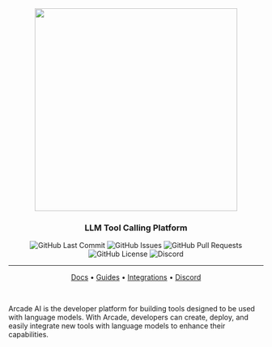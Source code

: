 <div align="center">

<img width="400px" src="https://docs-112.pages.dev/images/logo/arcade-ai-logo.png" />

### LLM Tool Calling Platform

<p>
<img alt="GitHub Last Commit" src="https://img.shields.io/github/last-commit/arcadeai/arcade-ai" />
<img alt="GitHub Issues" src="https://img.shields.io/github/issues/arcadeai/arcade-ai" />
<img alt="GitHub Pull Requests" src="https://img.shields.io/github/issues-pr/arcadeai/arcade-ai" />
<img alt="GitHub License" src="https://img.shields.io/badge/License-MIT-yellow.svg" />
<img alt="Discord" src="https://img.shields.io/discord/1110910277110743103?label=Discord&logo=discord&logoColor=white&style=plastic&color=d7b023)](https://discord.gg/" />
</p>

---

<p align="center">
  <a href="https://docs-112.pages.dev" target="_blank">Docs</a> •
  <a href="https://docs-112.pages.dev/guides" target="_blank">Guides</a> •
  <a href="https://docs-112.pages.dev/integrations" target="_blank">Integrations</a> •
  <a href="https://discord.com/invite/" target="_blank">Discord</a>

</p>

<br />

</div>

Arcade AI is the developer platform for building tools designed to be used with language models. With Arcade, developers can create, deploy, and easily integrate new tools with language models to enhance their capabilities.
